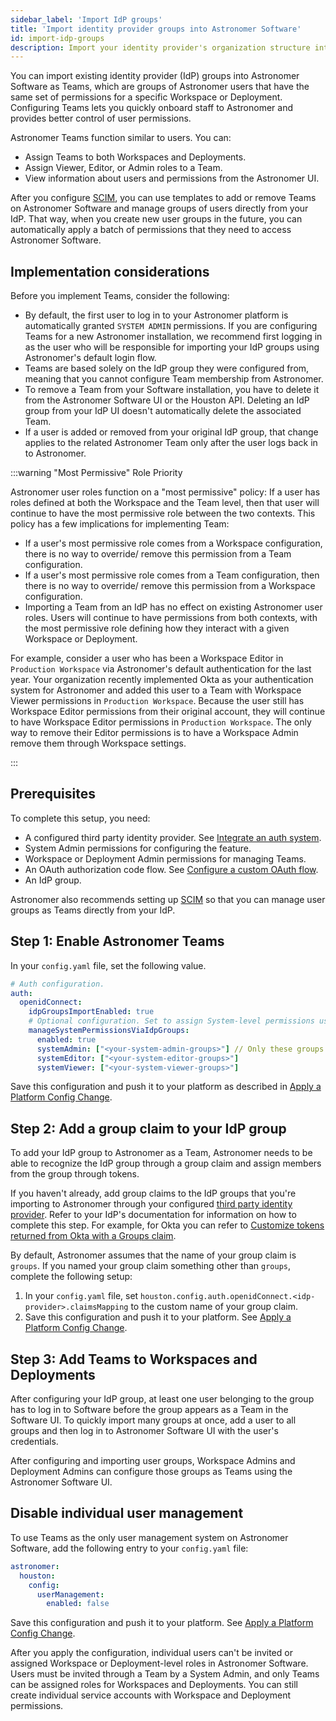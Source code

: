 ```yaml
---
sidebar_label: 'Import IdP groups'
title: 'Import identity provider groups into Astronomer Software'
id: import-idp-groups
description: Import your identity provider's organization structure into Astronomer Software.
---
```


You can import existing identity provider (IdP) groups into Astronomer Software as Teams, which are groups of Astronomer users that have the same set of permissions for a specific Workspace or Deployment. Configuring Teams lets you quickly onboard staff to Astronomer and provides better control of user permissions.

Astronomer Teams function similar to users. You can:

- Assign Teams to both Workspaces and Deployments.
- Assign Viewer, Editor, or Admin roles to a Team.
- View information about users and permissions from the Astronomer UI.

After you configure [SCIM](integrate-auth-system.md#manage-users-and-teams-with-scim), you can use templates to add or remove Teams on Astronomer Software and manage groups of users directly from your IdP. That way, when you create new user groups in the future, you can automatically apply a batch of permissions that they need to access Astronomer Software. 

## Implementation considerations

Before you implement Teams, consider the following:

- By default, the first user to log in to your Astronomer platform is automatically granted `SYSTEM ADMIN` permissions. If you are configuring Teams for a new Astronomer installation, we recommend first logging in as the user who will be responsible for importing your IdP groups using Astronomer's default login flow.
- Teams are based solely on the IdP group they were configured from, meaning that you cannot configure Team membership from Astronomer.
- To remove a Team from your Software installation, you have to delete it from the Astronomer Software UI or the Houston API. Deleting an IdP group from your IdP UI doesn't automatically delete the associated Team.
- If a user is added or removed from your original IdP group, that change applies to the related Astronomer Team only after the user logs back in to Astronomer.

:::warning "Most Permissive" Role Priority

Astronomer user roles function on a "most permissive" policy: If a user has roles defined at both the Workspace and the Team level, then that user will continue to have the most permissive role between the two contexts. This policy has a few implications for implementing Team:

- If a user's most permissive role comes from a Workspace configuration, there is no way to override/ remove this permission from a Team configuration.
- If a user's most permissive role comes from a Team configuration, then there is no way to override/ remove this permission from a Workspace configuration.
- Importing a Team from an IdP has no effect on existing Astronomer user roles. Users will continue to have permissions from both contexts, with the most permissive role defining how they interact with a given Workspace or Deployment.

For example, consider a user who has been a Workspace Editor in `Production Workspace` via Astronomer's default authentication for the last year. Your organization recently implemented Okta as your authentication system for Astronomer and added this user to a Team with Workspace Viewer permissions in `Production Workspace`. Because the user still has Workspace Editor permissions from their original account, they will continue to have Workspace Editor permissions in `Production Workspace`. The only way to remove their Editor permissions is to have a Workspace Admin remove them through Workspace settings.  

:::

## Prerequisites

To complete this setup, you need:

- A configured third party identity provider. See [Integrate an auth system](integrate-auth-system.md).
- System Admin permissions for configuring the feature.
- Workspace or Deployment Admin permissions for managing Teams.
- An OAuth authorization code flow. See [Configure a custom OAuth flow](integrate-auth-system.md#configure-a-custom-oauth-flow).
- An IdP group.

Astronomer also recommends setting up [SCIM](integrate-auth-system.md#manage-users-and-teams-with-scim) so that you can manage user groups as Teams directly from your IdP.

## Step 1: Enable Astronomer Teams

In your `config.yaml` file, set the following value.

```yaml
# Auth configuration.
auth:
  openidConnect:
    idpGroupsImportEnabled: true
    # Optional configuration. Set to assign System-level permissions using Teams.
    manageSystemPermissionsViaIdpGroups:
      enabled: true
      systemAdmin: ["<your-system-admin-groups>"] // Only these groups will be treated as SysAdmin Groups
      systemEditor: ["<your-system-editor-groups>"]
      systemViewer: ["<your-system-viewer-groups>"]
```

Save this configuration and push it to your platform as described in [Apply a Platform Config Change](apply-platform-config.md).

## Step 2: Add a group claim to your IdP group

To add your IdP group to Astronomer as a Team, Astronomer needs to be able to recognize the IdP group through a group claim and assign members from the group through tokens.

If you haven't already, add group claims to the IdP groups that you're importing to Astronomer through your configured [third party identity provider](integrate-auth-system.md). Refer to your IdP's documentation for information on how to complete this step. For example, for Okta you can refer to [Customize tokens returned from Okta with a Groups claim](https://developer.okta.com/docs/guides/customize-tokens-groups-claim/main).

By default, Astronomer assumes that the name of your group claim is `groups`. If you named your group claim something other than `groups`, complete the following setup:

1. In your `config.yaml` file, set `houston.config.auth.openidConnect.<idp-provider>.claimsMapping` to the custom name of your group claim.
2. Save this configuration and push it to your platform. See [Apply a Platform Config Change](apply-platform-config.md).

## Step 3: Add Teams to Workspaces and Deployments

After configuring your IdP group, at least one user belonging to the group has to log in to Software before the group appears as a Team in the Software UI. To quickly import many groups at once, add a user to all groups and then log in to Astronomer Software UI with the user's credentials.

After configuring and importing user groups, Workspace Admins and Deployment Admins can configure those groups as Teams using the Astronomer Software UI.

## Disable individual user management 

To use Teams as the only user management system on Astronomer Software, add the following entry to your `config.yaml` file:

```yaml
astronomer: 
  houston:
    config:
      userManagement:
        enabled: false
```

Save this configuration and push it to your platform. See [Apply a Platform Config Change](apply-platform-config.md).

After you apply the configuration, individual users can't be invited or assigned Workspace or Deployment-level roles in Astronomer Software. Users must be invited through a Team by a System Admin, and only Teams can be assigned roles for Workspaces and Deployments. You can still create individual service accounts with Workspace and Deployment permissions. 